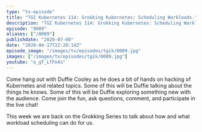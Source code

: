 ```yaml
---
type: "tv-episode"
title: "TGI Kubernetes 114: Grokking Kubernetes: Scheduling Workloads."
description: "TGI Kubernetes 114: Grokking Kubernetes: Scheduling Workloads."
episode: "0009"
aliases: ["/0009"]
publishdate: "2020-07-08"
date: "2020-04-17T22:20:14Z"
episode_image: "/images/tv/episodes/tgik/0009.jpg"
images: ["/images/tv/episodes/tgik/0009.jpg"]
youtube: "o_gT_LfFn4s"
---
```


Come hang out with Duffie Cooley as he does a bit of hands on hacking of Kubernetes and related topics. Some of this will be Duffie talking about the things he knows. Some of this will be Duffie exploring something new with the audience. Come join the fun, ask questions, comment, and participate in the live chat!

This week we are back on the Grokking Series to talk about how and what workload scheduling can do for us.
